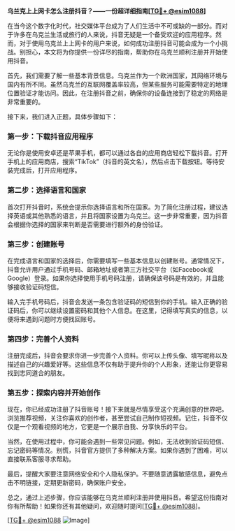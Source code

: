 **乌兰克上上网卡怎么注册抖音？——一份超详细指南[[TG💪+ @esim1088](https://t.me/s/esim1088)]**

在当今这个数字化时代，社交媒体平台成为了人们生活中不可或缺的一部分。而对于许多在乌克兰生活或旅行的人来说，抖音无疑是一个备受欢迎的应用程序。然而，对于使用乌克兰上上网卡的用户来说，如何成功注册抖音可能会成为一个小挑战。别担心，本文将为你提供一份详尽的指南，帮助你在乌克兰顺利注册并开始使用抖音。

首先，我们需要了解一些基本背景信息。乌克兰作为一个欧洲国家，其网络环境与国内有所不同。虽然乌克兰的互联网覆盖率较高，但某些服务可能需要特定的地理位置验证才能访问。因此，在注册抖音之前，确保你的设备连接到了稳定的网络是非常重要的。

接下来，我们进入正题，具体步骤如下：

### 第一步：下载抖音应用程序

无论你是使用安卓还是苹果手机，都可以通过各自的应用商店轻松下载抖音。打开手机上的应用商店，搜索“TikTok”（抖音的英文名），然后点击下载按钮。等待安装完成后，打开应用程序。

### 第二步：选择语言和国家

首次打开抖音时，系统会提示你选择语言和所在国家。为了简化注册过程，建议选择英语或其他熟悉的语言，并且将国家设置为乌克兰。这一步非常重要，因为抖音会根据你选择的国家来判断是否需要进行额外的身份验证。

### 第三步：创建账号

在完成语言和国家的选择后，你需要填写一些基本信息以创建账号。通常情况下，抖音允许用户通过手机号码、邮箱地址或者第三方社交平台（如Facebook或Google）登录。如果你选择使用手机号码注册，请确保该号码是有效的，并且能够接收验证码短信。

输入完手机号码后，抖音会发送一条包含验证码的短信到你的手机。输入正确的验证码后，你可以继续设置密码和其他个人信息。在这里，记得填写真实的信息，以便将来遇到问题时方便找回账号。

### 第四步：完善个人资料

注册完成后，抖音会要求你进一步完善个人资料。你可以上传头像、填写昵称以及描述自己的兴趣爱好等。这些信息不仅有助于提升你的个人形象，还能让你更容易找到志同道合的朋友。

### 第五步：探索内容并开始创作

现在，你已经成功注册了抖音账号！接下来就是尽情享受这个充满创意的世界吧。浏览推荐视频，关注你喜欢的创作者，甚至尝试自己制作短视频。记住，抖音不仅仅是一个观看视频的地方，它更是一个展示自我、分享快乐的平台。

当然，在使用过程中，你可能会遇到一些常见问题。例如，无法收到验证码短信、忘记密码等情况。别慌，抖音官方提供了多种解决方案。如果你遇到了困难，可以直接联系客服寻求帮助。

最后，提醒大家要注意网络安全和个人隐私保护。不要随意透露敏感信息，避免点击不明链接，定期更新密码，确保账户安全。

总之，通过上述步骤，你应该能够在乌克兰顺利注册并使用抖音。希望这份指南对你有所帮助！如果你还有其他疑问，欢迎随时提问[[TG💪+ @esim1088](https://t.me/s/esim1088)]。

[[TG💪+ @esim1088](https://t.me/s/esim1088) ![Image](https://i.postimg.cc/4NQfJmqS/Snipaste-2025-05-13-00-14-12.png)]
